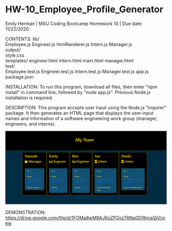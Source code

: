 # HW-10_Employee_Profile_Generator

Emily Herman 
| MSU Coding Bootcamp Homework 10
| Due date: 11/22/2020

CONTENTS:
lib/  
  Employee.js
  Engineer.js
  htmlRenderer.js
  Intern.js
  Manager.js         
output/  
  style.css      
templates/
  engineer.html
  intern.html
  main.html
  manager.html     
test/          
  Employee.test.js
  Engineer.test.js
  Intern.test.js
  Manager.test.js
app.js 
package.json       

INSTALLATION:
To run this program, download all files, then enter "npm install" in command line, followed by "node app.js". Previous Node.js installation is required.

DESCRIPTION: 
This program accepts user input using the Node.js "Inquirer" package. It then generates an HTML page that displays the user-input names and information of a software engineering work group (manager, engineers, and interns). 

![See Assets folder](Assets/profile-generator.png?raw=true)

DEMONSTRATION:
https://drive.google.com/file/d/1FOMa8wM9AJ6oZPGiizT6Na0Df8nraQiV/view

